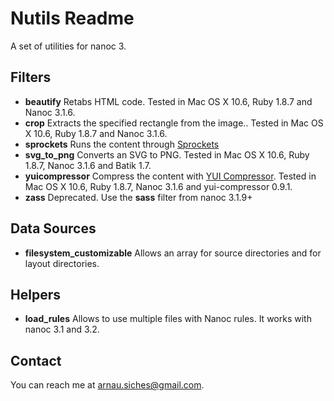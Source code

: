 # Nutils Readme

A set of utilities for nanoc 3.

## Filters

* **beautify** Retabs HTML code. Tested in Mac OS X 10.6, Ruby 1.8.7 and Nanoc 3.1.6.
* **crop** Extracts the specified rectangle from the image.. Tested in Mac OS X 10.6, Ruby 1.8.7 and Nanoc 3.1.6.
* **sprockets** Runs the content through [Sprockets](http://getsprockets.org)
* **svg_to_png** Converts an SVG to PNG. Tested in Mac OS X 10.6, Ruby 1.8.7, Nanoc 3.1.6 and Batik 1.7.
* **yuicompressor** Compress the content with [YUI Compressor](http://developer.yahoo.com/yui/compressor/). Tested in Mac OS X 10.6, Ruby 1.8.7, Nanoc 3.1.6 and yui-compressor 0.9.1.
* **zass** Deprecated. Use the **sass** filter from nanoc 3.1.9+

## Data Sources
* **filesystem_customizable** Allows an array for source directories and for layout directories.

## Helpers
* **load_rules** Allows to use multiple files with Nanoc rules. It works with nanoc 3.1 and 3.2.

## Contact
You can reach me at <arnau.siches@gmail.com>.
